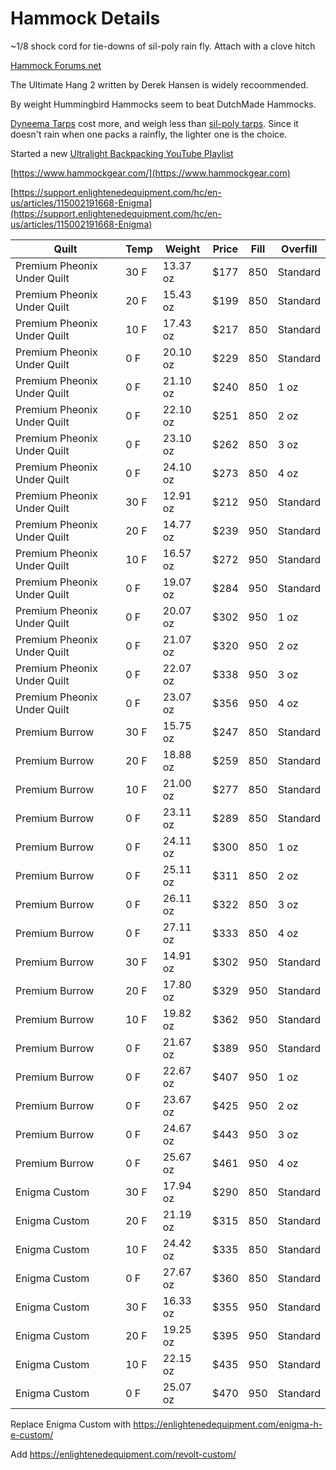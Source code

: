 # Hammock Details

~1/8 shock cord for tie-downs of sil-poly rain fly. Attach with a clove hitch

[Hammock Forums.net](https://www.hammockforums.net)

The Ultimate Hang 2 written by Derek Hansen is widely recoommended.

By weight Hummingbird Hammocks seem to beat DutchMade Hammocks.

[Dyneema Tarps](https://www.hammockgear.com/dyneema-fiber-standard-tarp-with-doors/) cost more, and 
weigh less than [sil-poly tarps](https://hummingbirdhammocks.com/shop/pelican-rain-tarp/). 
Since it doesn't rain when one packs a rainfly, the lighter one is the choice.

Started a new [Ultralight Backpacking YouTube Playlist](https://www.youtube.com/playlist?list=PLiSIio-GNWPds4JnxD_VzYtpf8B5aiCiP)

[https://www.hammockgear.com/](https://www.hammockgear.com)

[https://support.enlightenedequipment.com/hc/en-us/articles/115002191668-Enigma](https://support.enlightenedequipment.com/hc/en-us/articles/115002191668-Enigma)


Quilt  |  Temp  |  Weight  | Price | Fill | Overfill
---------------------------- | --------------------- | ---------------------- | --------------------- | ---------------------- | --------------
Premium Pheonix Under Quilt | 30 F | 13.37 oz | $177 | 850 | Standard 
Premium Pheonix Under Quilt | 20 F | 15.43 oz | $199 | 850 | Standard 
Premium Pheonix Under Quilt | 10 F | 17.43 oz | $217 | 850 | Standard 
Premium Pheonix Under Quilt |  0 F | 20.10 oz | $229 | 850 | Standard  
Premium Pheonix Under Quilt |  0 F | 21.10 oz | $240 | 850 | 1 oz 
Premium Pheonix Under Quilt |  0 F | 22.10 oz | $251 | 850 | 2 oz 
Premium Pheonix Under Quilt |  0 F | 23.10 oz | $262 | 850 | 3 oz
Premium Pheonix Under Quilt |  0 F | 24.10 oz | $273 | 850 | 4 oz
Premium Pheonix Under Quilt | 30 F | 12.91 oz | $212 | 950 | Standard 
Premium Pheonix Under Quilt | 20 F | 14.77 oz | $239 | 950 | Standard 
Premium Pheonix Under Quilt | 10 F | 16.57 oz | $272 | 950 | Standard 
Premium Pheonix Under Quilt |  0 F | 19.07 oz | $284 | 950 | Standard 
Premium Pheonix Under Quilt |  0 F | 20.07 oz | $302 | 950 | 1 oz
Premium Pheonix Under Quilt |  0 F | 21.07 oz | $320 | 950 | 2 oz 
Premium Pheonix Under Quilt |  0 F | 22.07 oz | $338 | 950 | 3 oz  
Premium Pheonix Under Quilt |  0 F | 23.07 oz | $356 | 950 | 4 oz  
Premium Burrow | 30 F | 15.75 oz | $247 | 850 | Standard
Premium Burrow | 20 F | 18.88 oz | $259 | 850 | Standard
Premium Burrow | 10 F | 21.00 oz | $277 | 850 | Standard
Premium Burrow | 0 F | 23.11 oz | $289 | 850 | Standard
Premium Burrow | 0 F | 24.11 oz | $300 | 850 | 1 oz
Premium Burrow | 0 F | 25.11 oz | $311 | 850 | 2 oz
Premium Burrow | 0 F | 26.11 oz | $322 | 850 | 3 oz
Premium Burrow | 0 F | 27.11 oz | $333 | 850 | 4 oz
Premium Burrow | 30 F | 14.91 oz | $302 | 950 | Standard
Premium Burrow | 20 F | 17.80 oz | $329 | 950 | Standard
Premium Burrow | 10 F | 19.82 oz | $362 | 950 | Standard
Premium Burrow | 0 F | 21.67 oz | $389 | 950 | Standard
Premium Burrow | 0 F | 22.67 oz | $407 | 950 | 1 oz
Premium Burrow | 0 F | 23.67 oz | $425 | 950 | 2 oz
Premium Burrow | 0 F | 24.67 oz | $443 | 950 | 3 oz
Premium Burrow | 0 F | 25.67 oz | $461 | 950 | 4 oz
Enigma Custom | 30 F | 17.94 oz | $290 | 850 | Standard
Enigma Custom | 20 F | 21.19 oz | $315 | 850 | Standard
Enigma Custom | 10 F | 24.42 oz | $335 | 850 | Standard
Enigma Custom |  0 F | 27.67 oz | $360 | 850 | Standard
Enigma Custom | 30 F | 16.33 oz | $355 | 950 | Standard
Enigma Custom | 20 F | 19.25 oz | $395 | 950 | Standard
Enigma Custom | 10 F | 22.15 oz | $435 | 950 | Standard
Enigma Custom |  0 F | 25.07 oz | $470 | 950 | Standard

Replace Enigma Custom with https://enlightenedequipment.com/enigma-h-e-custom/

Add https://enlightenedequipment.com/revolt-custom/






